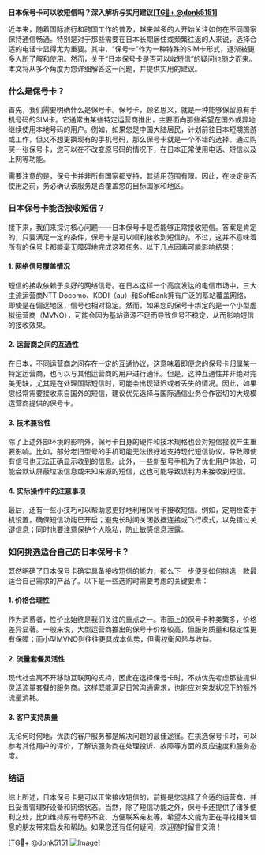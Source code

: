 **日本保号卡可以收短信吗？深入解析与实用建议[[TG💪+ @donk5151](https://t.me/s/donk5151)]**

近年来，随着国际旅行和跨国工作的普及，越来越多的人开始关注如何在不同国家保持通信畅通。特别是对于那些需要在日本长期居住或频繁往返的人来说，选择合适的电话卡显得尤为重要。其中，“保号卡”作为一种特殊的SIM卡形式，逐渐被更多人所了解和使用。然而，关于“日本保号卡是否可以收短信”的疑问也随之而来。本文将从多个角度为您详细解答这一问题，并提供实用的建议。

### 什么是保号卡？

首先，我们需要明确什么是保号卡。保号卡，顾名思义，就是一种能够保留原有手机号码的SIM卡。它通常由某些特定运营商推出，主要面向那些希望在国外或异地继续使用本地号码的用户。例如，如果您是中国大陆居民，计划前往日本短期旅游或工作，但又不想更换现有的手机号码，那么保号卡就是一个不错的选择。通过购买一张保号卡，您可以在不改变原号码的情况下，在日本正常使用电话、短信以及上网等功能。

需要注意的是，保号卡并非所有国家都支持，其适用范围有限。因此，在决定是否使用之前，务必确认该服务是否覆盖您的目标国家和地区。

### 日本保号卡能否接收短信？

接下来，我们来探讨核心问题——日本保号卡是否能够正常接收短信。答案是肯定的，只要满足一定的条件，保号卡是可以顺利接收到短信的。不过，这并不意味着所有的保号卡都能毫无障碍地完成这项任务。以下几点因素可能影响结果：

#### 1. **网络信号覆盖情况**
短信的接收依赖于良好的网络信号。在日本这样一个高度发达的电信市场中，三大主流运营商NTT Docomo、KDDI（au）和SoftBank拥有广泛的基站覆盖网络，即使是在偏远地区，信号也相对稳定。然而，如果您的保号卡绑定的是一个小型虚拟运营商（MVNO），可能会因为基站资源不足而导致信号不稳定，从而影响短信的接收效果。

#### 2. **运营商之间的互通性**
在日本，不同运营商之间存在一定的互通协议，这意味着即便您的保号卡归属某一特定运营商，也可以与其他运营商的用户进行通讯。但是，这种互通性并非绝对完美无缺，尤其是在处理国际短信时，可能会出现延迟或者丢失的情况。因此，如果您经常需要接收来自国外的短信，建议优先选择与国际通信业务合作密切的大规模运营商提供的保号卡。

#### 3. **技术兼容性**
除了上述外部环境的影响外，保号卡自身的硬件和技术规格也会对短信接收产生重要影响。比如，部分老旧型号的手机可能无法很好地支持现代短信协议，导致即使有信号也无法正确显示收到的信息。此外，一些新型号手机为了优化用户体验，可能会默认屏蔽垃圾信息或未知来源的短信，这也可能导致误判为未接收到短信。

#### 4. **实际操作中的注意事项**
最后，还有一些小技巧可以帮助您更好地利用保号卡接收短信。例如，定期检查手机设置，确保短信功能已开启；避免长时间关闭数据连接或飞行模式，以免错过关键信息；同时也要注意保护个人隐私，防止敏感信息泄露。

### 如何挑选适合自己的日本保号卡？

既然明确了日本保号卡确实具备接收短信的能力，那么下一步便是如何挑选一款最适合自己需求的产品了。以下是一些选购时需要考虑的关键要素：

#### 1. **价格合理性**
作为消费者，性价比始终是我们关注的重点之一。市面上的保号卡种类繁多，价格差异显著。一般来说，大型运营商推出的保号卡价格较高，但服务质量和稳定性更有保障；而小型MVNO则往往更具成本优势，但需权衡风险与收益。

#### 2. **流量套餐灵活性**
现代社会离不开移动互联网的支持，因此在选择保号卡时，不妨优先考虑那些提供灵活流量套餐的服务商。这样既能满足日常沟通需求，也能应对突发状况下的额外流量消耗。

#### 3. **客户支持质量**
无论何时何地，优质的客户服务都是解决问题的最佳途径。在挑选保号卡时，可以参考其他用户的评价，了解该服务商在处理投诉、故障等方面的反应速度和服务态度。

### 结语

综上所述，日本保号卡是可以正常接收短信的，前提是您选择了合适的运营商，并且妥善管理好设备和网络状态。当然，除了短信功能之外，保号卡还提供了诸多便利之处，比如维持原有号码不变、方便联系亲友等。希望本文能为正在寻找相关信息的朋友带来启发和帮助。如果您还有任何疑问，欢迎随时留言交流！

[[TG💪+ @donk5151](https://t.me/s/donk5151) ![Image](https://i.postimg.cc/rwNCRYN7/Snipaste-2025-04-30-17-27-05.png)]